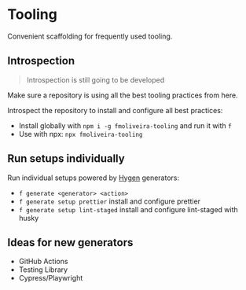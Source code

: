 # Tooling

Convenient scaffolding for frequently used tooling.

## Introspection

> Introspection is still going to be developed

Make sure a repository is using all the best tooling practices from here.

Introspect the repository to install and configure all best practices:

- Install globally with `npm i -g fmoliveira-tooling` and run it with `f`
- Use with npx: `npx fmoliveira-tooling`

## Run setups individually

Run individual setups powered by [Hygen](http://www.hygen.io/) generators:

- `f generate <generator> <action>`
- `f generate setup prettier` install and configure prettier
- `f generate setup lint-staged` install and configure lint-staged with husky

## Ideas for new generators

- GitHub Actions
- Testing Library
- Cypress/Playwright
